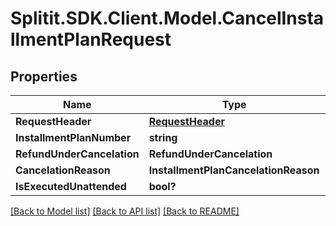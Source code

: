 # Splitit.SDK.Client.Model.CancelInstallmentPlanRequest
## Properties

Name | Type | Description | Notes
------------ | ------------- | ------------- | -------------
**RequestHeader** | [**RequestHeader**](RequestHeader.md) |  | [optional] 
**InstallmentPlanNumber** | **string** |  | [optional] 
**RefundUnderCancelation** | **RefundUnderCancelation** |  | 
**CancelationReason** | **InstallmentPlanCancelationReason** |  | 
**IsExecutedUnattended** | **bool?** |  | 

[[Back to Model list]](../README.md#documentation-for-models) [[Back to API list]](../README.md#documentation-for-api-endpoints) [[Back to README]](../README.md)

